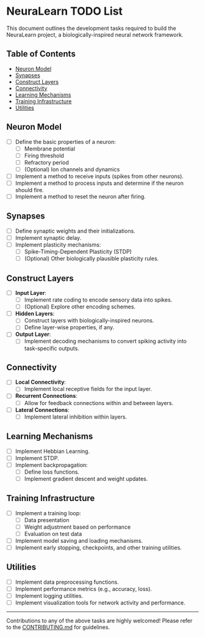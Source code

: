 # NeuraLearn TODO List

This document outlines the development tasks required to build the NeuraLearn project, a biologically-inspired neural network framework.

## Table of Contents

- [Neuron Model](#neuron-model)
- [Synapses](#synapses)
- [Construct Layers](#construct-layers)
- [Connectivity](#connectivity)
- [Learning Mechanisms](#learning-mechanisms)
- [Training Infrastructure](#training-infrastructure)
- [Utilities](#utilities)

## Neuron Model

- [ ] Define the basic properties of a neuron:
  - [ ] Membrane potential
  - [ ] Firing threshold
  - [ ] Refractory period
  - [ ] (Optional) Ion channels and dynamics
- [ ] Implement a method to receive inputs (spikes from other neurons).
- [ ] Implement a method to process inputs and determine if the neuron should fire.
- [ ] Implement a method to reset the neuron after firing.

## Synapses

- [ ] Define synaptic weights and their initializations.
- [ ] Implement synaptic delay.
- [ ] Implement plasticity mechanisms:
  - [ ] Spike-Timing-Dependent Plasticity (STDP)
  - [ ] (Optional) Other biologically plausible plasticity rules.

## Construct Layers

- [ ] **Input Layer**:
  - [ ] Implement rate coding to encode sensory data into spikes.
  - [ ] (Optional) Explore other encoding schemes.
- [ ] **Hidden Layers**:
  - [ ] Construct layers with biologically-inspired neurons.
  - [ ] Define layer-wise properties, if any.
- [ ] **Output Layer**:
  - [ ] Implement decoding mechanisms to convert spiking activity into task-specific outputs.

## Connectivity

- [ ] **Local Connectivity**:
  - [ ] Implement local receptive fields for the input layer.
- [ ] **Recurrent Connections**:
  - [ ] Allow for feedback connections within and between layers.
- [ ] **Lateral Connections**:
  - [ ] Implement lateral inhibition within layers.

## Learning Mechanisms

- [ ] Implement Hebbian Learning.
- [ ] Implement STDP.
- [ ] Implement backpropagation:
  - [ ] Define loss functions.
  - [ ] Implement gradient descent and weight updates.

## Training Infrastructure

- [ ] Implement a training loop:
  - [ ] Data presentation
  - [ ] Weight adjustment based on performance
  - [ ] Evaluation on test data
- [ ] Implement model saving and loading mechanisms.
- [ ] Implement early stopping, checkpoints, and other training utilities.

## Utilities

- [ ] Implement data preprocessing functions.
- [ ] Implement performance metrics (e.g., accuracy, loss).
- [ ] Implement logging utilities.
- [ ] Implement visualization tools for network activity and performance.

---

Contributions to any of the above tasks are highly welcomed! Please refer to the [CONTRIBUTING.md](CONTRIBUTING.md) for guidelines.
